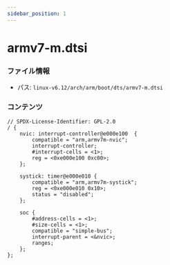 ```yaml
---
sidebar_position: 1
---
```

# armv7-m.dtsi

### ファイル情報

- パス: `linux-v6.12/arch/arm/boot/dts/armv7-m.dtsi`

### コンテンツ

```dtsi
// SPDX-License-Identifier: GPL-2.0
/ {
	nvic: interrupt-controller@e000e100  {
		compatible = "arm,armv7m-nvic";
		interrupt-controller;
		#interrupt-cells = <1>;
		reg = <0xe000e100 0xc00>;
	};

	systick: timer@e000e010 {
		compatible = "arm,armv7m-systick";
		reg = <0xe000e010 0x10>;
		status = "disabled";
	};

	soc {
		#address-cells = <1>;
		#size-cells = <1>;
		compatible = "simple-bus";
		interrupt-parent = <&nvic>;
		ranges;
	};
};

```

